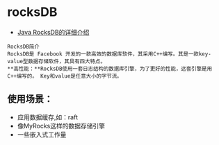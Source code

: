 # rocksDB
- [Java RocksDB的详细介绍](https://blog.csdn.net/qy20115549/article/details/89393512)
```
RocksDB简介
RocksDB是 Facebook 开发的一款高效的数据库软件，其采用C++编写。其是一款key-value型数据存储软件，其具有四大特点。
**高性能：**RocksDB使用一套日志结构的数据库引擎，为了更好的性能，这套引擎是用C++编写的。 Key和value是任意大小的字节流。

```
## 使用场景：
- 应用数据缓存,如：raft
- 像MyRocks这样的数据存储引擎
- 一些嵌入式工作量